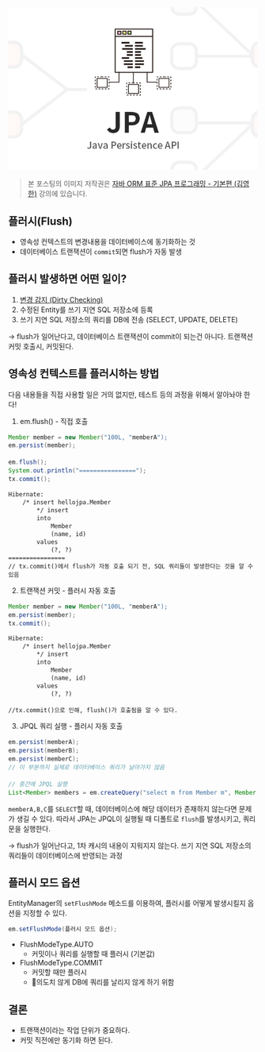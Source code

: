 ![김영한-JPA](https://raw.githubusercontent.com/oasis791/blog-posting/main/JPA/%EC%9E%90%EB%B0%94_ORM_%ED%91%9C%EC%A4%80_JPA_%ED%94%84%EB%A1%9C%EA%B7%B8%EB%9E%98%EB%B0%8D/JPA%EB%A9%94%EC%9D%B8.png)

> 본 포스팅의 이미지 저작권은 [자바 ORM 표준 JPA 프로그래밍 - 기본편 (김영한)](https://www.inflearn.com/course/ORM-JPA-Basic) 강의에 있습니다.

## 플러시(Flush)
- 영속성 컨텍스트의 변경내용을 데이터베이스에 동기화하는 것
- 데이터베이스 트랜잭션이 `commit`되면 flush가 자동 발생

## 플러시 발생하면 어떤 일이?
1. [변경 감지 (Dirty Checking)](https://kimhyunwook.tistory.com/26)
2. 수정된 Entity를 쓰기 지연 SQL 저장소에 등록
3. 쓰기 지연 SQL 저장소의 쿼리를 DB에 전송 (SELECT, UPDATE, DELETE)

-> flush가 일어난다고, 데이터베이스 트랜잭션이 commit이 되는건 아니다. 트랜잭션 커밋 호출시, 커밋된다.

## 영속성 컨텍스트를 플러시하는 방법
다음 내용들을 직접 사용할 일은 거의 없지만, 테스트 등의 과정을 위해서 알아놔야 한다!
1. em.flush() - 직접 호출
```java
Member member = new Member("100L, "memberA");
em.persist(member);

em.flush();
System.out.println("================");
tx.commit();
```

```
Hibernate:
	/* insert hellojpa.Member
		*/ insert
		into
			Member
			(name, id)
		values
			(?, ?)
================
// tx.commit()에서 flush가 자동 호출 되기 전, SQL 쿼리들이 발생한다는 것을 알 수 있음
```
2. 트랜잭션 커밋 - 플러시 자동 호출
```java
Member member = new Member("100L, "memberA");
em.persist(member);
tx.commit();
```

```
Hibernate:
	/* insert hellojpa.Member
		*/ insert
		into
			Member
			(name, id)
		values
			(?, ?)
			
//tx.commit()으로 인해, flush()가 호출됨을 알 수 있다.
```

3. JPQL 쿼리 실행 - 플러시 자동 호출
```java
em.persist(memberA);
em.persist(memberB);
em.persist(memberC);
// 이 부분까지 실제로 데이터베이스 쿼리가 날아가지 않음

// 중간에 JPQL 실행
List<Member> members = em.createQuery("select m from Member m", Member.class).getResultList();
```
`memberA,B,C`를 `SELECT`할 때, 데이터베이스에 해당 데이터가 존재하지 않는다면 문제가 생길 수 있다.
따라서 JPA는 JPQL이 실행될 때 디폴트로 `flush`를 발생시키고, 쿼리문을 실행한다.

-> flush가 일어난다고, 1차 캐시의 내용이 지워지지 않는다. 쓰기 지연 SQL 저장소의 쿼리들이 데이터베이스에 반영되는 과정

## 플러시 모드 옵션
EntityManager의 `setFlushMode` 메소드를 이용하여, 플러시를 어떻게 발생시킬지 옵션을 지정할 수 있다.
```java
em.setFlushMode(플러시 모드 옵션);
```

- FlushModeType.AUTO
	- 커밋이나 쿼리를 실행할 때 플러시 (기본값)
- FlushModeType.COMMIT
	- 커밋할 때만 플러시
	- 의도치 않게 DB에 쿼리를 날리지 않게 하기 위함

## 결론
- 트랜잭션이라는 작업 단위가 중요하다.
- 커밋 직전에만 동기화 하면 된다.